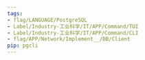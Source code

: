 ```yaml
---
tags:
- flag/LANGUAGE/PostgreSQL
- Label/Industry-工业科学/IT/APP/Command/TUI
- Label/Industry-工业科学/IT/APP/Command/CLI
- flag/APP/Network/Implement__/DB/Client
pip: pgcli
---
```

